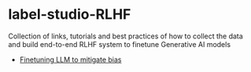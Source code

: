 # label-studio-RLHF
Collection of links, tutorials and best practices of how to collect the data and build end-to-end RLHF system to finetune Generative AI models


- [Finetuning LLM to mitigate bias](/Finetune%20LLM%20with%20trlX.ipynb)